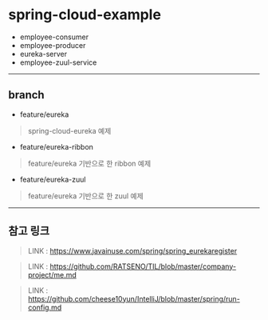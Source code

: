 # spring-cloud-example
* employee-consumer  
* employee-producer  
* eureka-server  
* employee-zuul-service

-----------------------------------------------
## branch  
* feature/eureka  
> spring-cloud-eureka 예제  
* feature/eureka-ribbon  
> feature/eureka 기반으로 한 ribbon 예제
* feature/eureka-zuul  
> feature/eureka 기반으로 한 zuul 예제
-----------------------------------------------
## 참고 링크
> LINK : https://www.javainuse.com/spring/spring_eurekaregister  

> LINK : https://github.com/RATSENO/TIL/blob/master/company-project/me.md  

> LINK : https://github.com/cheese10yun/IntelliJ/blob/master/spring/run-config.md
